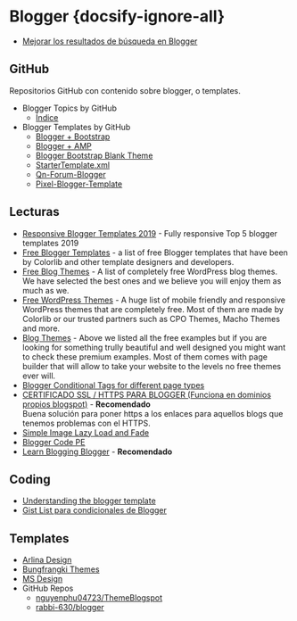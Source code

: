 # Blogger {docsify-ignore-all}

- [Mejorar los resultados de búsqueda en Blogger](https://support.google.com/blogger/answer/9675453?hl=es)

## GitHub

Repositorios GitHub con contenido sobre blogger, o templates.

- Blogger Topics by GitHub
  - [Índice](https://github.com/search?q=blogger&type=Topics)
- Blogger Templates by GitHub
  - [Blogger + Bootstrap](https://github.com/SidVal/blogger-bootstrap)
  - [Blogger + AMP](https://github.com/noel-aidesign/create-own-theme)
  - [Blogger Bootstrap Blank Theme](https://github.com/AlFatihs/BloggerBootstrapBlankTheme)
  - [StarterTemplate.xml](https://github.com/fassetar/blogger-docs/blob/gh-pages/StarterTemplate.xml)
  - [Qn-Forum-Blogger](https://github.com/mhdfasilwyd/Qn-Forum-Blogger)
  - [Pixel-Blogger-Template](https://github.com/mhdfasilwyd/Pixel-Blogger-Template)
  
## Lecturas

- [Responsive Blogger Templates 2019](https://www.pcweek.in/2018/10/responsive-blogger-templates.html) - Fully responsive Top 5 blogger templates 2019
- [Free Blogger Templates](https://colorlib.com/wp/free-blogger-templates/) - a list of free Blogger templates that have been by Colorlib and other template designers and developers.
- [Free Blog Themes](https://colorlib.com/wp/free-wordpress-blog-themes/) - A list of completely free WordPress blog themes. We have selected the best ones and we believe you will enjoy them as much as we.
- [Free WordPress Themes](https://colorlib.com/wp/free-wordpress-themes/) - A huge list of mobile friendly and responsive WordPress themes that are completely free. Most of them are made by Colorlib or our trusted partners such as CPO Themes, Macho Themes and more.
- [Blog Themes](https://colorlib.com/wp/best-personal-blog-wordpress-themes/) - Above we listed all the free examples but if you are looking for something trully beautiful and well designed you might want to check these premium examples. Most of them comes with page builder that will allow to take your website to the levels no free themes ever will.
- [Blogger Conditional Tags for different page types](https://ultimatebloggerguide.blogspot.com/2016/07/blogger-conditional-tags-for-page-types.html)
- [CERTIFICADO SSL / HTTPS PARA BLOGGER (Funciona en dominios propios blogspot)](https://hablemosenweb.blogspot.com/2017/10/ssl-https-dominio-propio-blogger-blogspot.html) - **Recomendado**  
  Buena solución para poner https a los enlaces para aquellos blogs que tenemos problemas con el HTTPS. 
- [Simple Image Lazy Load and Fade](https://davidwalsh.name/lazyload-image-fade)
- [Blogger Code PE](https://bloggercode-blogconnexion.blogspot.com/)
- [Learn Blogging Blogger](http://www.theedifier.com/blogging-blogger/) - **Recomendado**

## Coding

- [Understanding the blogger template](http://thoughtsomething.blogspot.com/2009/01/understanding-blogger-template-1.html)
- [Gist List para condicionales de Blogger](https://gist.github.com/oliverdoetsch/153334604fdda9fe9191)

## Templates

- [Arlina Design](https://www.arlinadzgn.com/search/label/Template?&max-results=10)
- [Bungfrangki Themes](https://www.bungfrangki.com/search/label/Templates?max-results=8)
- [MS Design](https://www.msdesignbd.com/search/label/Free)
- GitHub Repos
  - [nguyenphu04723/ThemeBlogspot](https://github.com/nguyenphu04723/ThemeBlogspot/tree/master)
  - [rabbi-630/blogger](https://github.com/rabbi-630/blogger)
